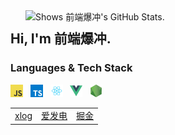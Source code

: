 <a href="https://github.com/pulls?q=author%3Abrenner8023">
  <picture>
    <source media="(prefers-color-scheme: dark)" srcset="https://github-stats.liuli.lol/api?username=brenner8023&theme=vue-dark&show_icons=true&include_all_commits=true&count_private=true">
    <img alt="Shows 前端爆冲's GitHub Stats." align="right" width="480px" src="https://github-stats.liuli.lol/api?username=brenner8023&theme=vue&show_icons=true&include_all_commits=true&count_private=true">
  </picture>
</a>

## Hi, I'm 前端爆冲.

### Languages & Tech Stack
<p>
    <img height="20" src="https://raw.githubusercontent.com/github/explore/80688e429a7d4ef2fca1e82350fe8e3517d3494d/topics/javascript/javascript.png">&nbsp;&nbsp;
    <img height="20" src="https://raw.githubusercontent.com/github/explore/80688e429a7d4ef2fca1e82350fe8e3517d3494d/topics/typescript/typescript.png">&nbsp;&nbsp;
    <img height="20" src="https://raw.githubusercontent.com/github/explore/80688e429a7d4ef2fca1e82350fe8e3517d3494d/topics/react/react.png">&nbsp;&nbsp;
    <img height="20" src="https://raw.githubusercontent.com/github/explore/80688e429a7d4ef2fca1e82350fe8e3517d3494d/topics/vue/vue.png">&nbsp;&nbsp;
    <img height="20" src="https://raw.githubusercontent.com/github/explore/80688e429a7d4ef2fca1e82350fe8e3517d3494d/topics/nodejs/nodejs.png">&nbsp;&nbsp;
</p>

<table>
  <tr>
    <td>
      <a href="https://xn--57qpo752fxph-5361.xlog.app/" target="_blank">xlog</a>
    </td>
    <td>
      <a href="https://afdian.net/a/vue666" target="_blank">
        爱发电
      </a>
    </td>
    <td>
      <a href="https://juejin.cn/user/1996368846785128" target="_blank">
        掘金
      </a>
    </td>
  </tr>
</table>

<!--
**brenner8023/brenner8023** is a ✨ _special_ ✨ repository because its `README.md` (this file) appears on your GitHub profile.

Here are some ideas to get you started:

- 🔭 I’m currently working on ...
- 🌱 I’m currently learning ...
- 👯 I’m looking to collaborate on ...
- 🤔 I’m looking for help with ...
- 💬 Ask me about ...
- 📫 How to reach me: ...
- 😄 Pronouns: ...
- ⚡ Fun fact: ...
-->
